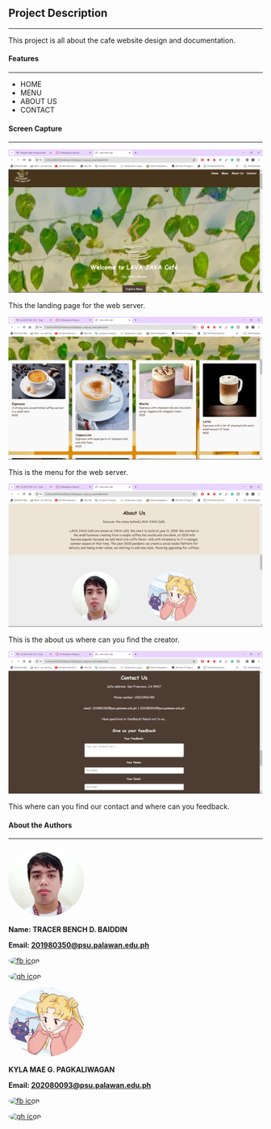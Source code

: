 ## Project Description
___

This project is all about the cafe website design and documentation.

#### Features
___

- HOME 
- MENU 
- ABOUT US 
- CONTACT

#### Screen Capture
___

![img](/img/Screenshot%20(4).png)

This the landing page for the web server.

![img](/img/Screenshot%20(5).png)

This is the menu for the web server.

![img](/img/Screenshot%20(6).png)

This is the about us where can you find the creator.

![img](/img/Screenshot%20(7).png)

This where can you find our contact and where can you feedback.

#### About the Authors
___

<!DOCTYPE html>
<html lang="en">
<head>
  <meta charset="UTF-8">
  <meta name="viewport" content="width=device-width, initial-scale=1.0">
</head>
<body>

<img src="https://github.com/kylapot/kylapot_cozycup_new/blob/main/img/profile1.jpg?raw=true" 
     alt="GitHub Image" 
     width="150" 
     style="border-radius: 50%;">

**Name: TRACER BENCH D. BAIDDIN**

**Email: 201980350@psu.palawan.edu.ph**


[<img src="https://github.com/gauravghongde/social-icons/blob/master/PNG/Color/Facebook.png?raw=true" width="60" style="border-radius:50%;" alt="fb icon">](https://web.facebook.com/profile.php?id=100012062110731)

[<img src="https://github.com/gauravghongde/social-icons/blob/master/PNG/Black/Github_black.png?raw=true" width="60" style="border-radius:50%;" alt="gh icon">](https://github.com/baiddin2001)


<img src="https://github.com/kylapot/kylapot_cozycup_new/blob/main/img/profile2.jpg?raw=true" 
     alt="GitHub Image" 
     width="150" 
     style="border-radius: 50%;">

**KYLA MAE G. PAGKALIWAGAN**

**Email: 202080093@psu.palawan.edu.ph**


[<img src="https://github.com/gauravghongde/social-icons/blob/master/PNG/Color/Facebook.png?raw=true" width="60" style="border-radius:50%;" alt="fb icon">](https://web.facebook.com/kylamaegp)

[<img src="https://github.com/gauravghongde/social-icons/blob/master/PNG/Black/Github_black.png?raw=true" width="60" style="border-radius:50%;" alt="gh icon">](https://github.com/kylapot)



</body>
</html>
